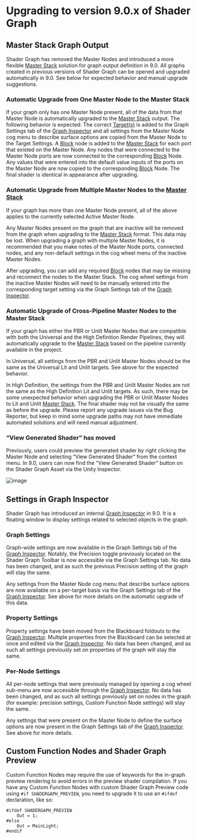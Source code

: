 # Upgrading to version 9.0.x of Shader Graph

## Master Stack Graph Output

Shader Graph has removed the Master Nodes and introduced a more flexible [Master Stack](Master-Stack) solution for graph output definition in 9.0. All graphs created in previous versions of Shader Graph can be opened and upgraded automatically in 9.0. See below for expected behavior and manual upgrade suggestions.

### Automatic Upgrade from One Master Node to the Master Stack 
If your graph only has one Master Node present, all of the data from that Master Node is automatically upgraded to the [Master Stack](Master-Stack) output. The following behavior is expected: 
The correct [Target(s)](Graph-Target) is added to the Graph Settings tab of the [Graph Inspector](Internal-Inspector) and all settings from the Master Node cog menu to describe surface options are copied from the Master Node to the Target Settings. 
A [Block](Block-Node) node is added to the [Master Stack](Master-Stack) for each port that existed on the Master Node. Any nodes that were connected to the Master Node ports are now connected to the corresponding [Block](Block-Node) Node. 
Any values that were entered into the default value inputs of the ports on the Master Node are now copied to the corresponding [Block](Block-Node) Node. 
The final shader is identical in appearance after upgrading. 

### Automatic Upgrade from Multiple Master Nodes to the [Master Stack](Master-Stack)
If your graph has more than one Master Node present, all of the above applies to the currently selected Active Master Node. 

Any Master Nodes present on the graph that are inactive will be removed from the graph when upgrading to the [Master Stack](Master-Stack) format. This data may be lost. When upgrading a graph with multiple Master Nodes, it is recommended that you make notes of the Master Node ports, connected nodes, and any non-default settings in the cog wheel menu of the inactive Master Nodes. 

After upgrading, you can add any required [Block](Block-Node) nodes that may be missing and reconnect the nodes to the Master Stack. The cog wheel settings from the inactive Master Nodes will need to be manually entered into the corresponding target setting via the Graph Settings tab of the [Graph Inspector](Internal-Inspector). 

### Automatic Upgrade of Cross-Pipeline Master Nodes to the Master Stack 
If your graph has either the PBR or Unlit Master Nodes that are compatible with both the Universal and the High Definition Render Pipelines, they will automatically upgrade to the [Master Stack](Master-Stack) based on the pipeline currently available in the project. 

In Universal, all settings from the PBR and Unlit Master Nodes should be the same as the Universal Lit and Unlit targets. See above for the expected behavior. 

In High Definition, the settings from the PBR and Unlit Master Nodes are not the same as the High Definition Lit and Unlit targets. As such, there may be some unexpected behavior when upgrading the PBR or Unlit Master Nodes to Lit and Unlit [Master Stack](Master-Stack). The final shader may not be visually the same as before the upgrade. Please report any upgrade issues via the Bug Reporter, but keep in mind some upgrade paths may not have immediate automated solutions and will need manual adjustment.

### “View Generated Shader” has moved 
Previously, users could preview the generated shader by right clicking the Master Node and selecting “View Generated Shader” from the context menu. 
In 9.0, users can now find the “View Generated Shader” button on the Shader Graph Asset via the Unity Inspector. 

![image](images/GeneratedShaderButton.png)

## Settings in Graph Inspector 
Shader Graph has introduced an internal [Graph Inspector](Internal-Inspector) in 9.0. It is a floating window to display settings related to selected objects in the graph. 

### Graph Settings
Graph-wide settings are now available in the Graph Settings tab of the [Graph Inspector](Internal-Inspector). 
Notably, the Precision toggle previously located on the Shader Graph Toolbar is now accessible via the Graph Settings tab.
No data has been changed, and as such the previous Precision setting of the graph will stay the same. 

Any settings from the Master Node cog menu that describe surface options are now available on a per-target basis via the Graph Settings tab of the [Graph Inspector](Internal-Inspector). See above for more details on the automatic upgrade of this data. 

### Property Settings 
Property settings have been moved from the Blackboard foldouts to the [Graph Inspector](Internal-Inspector). Multiple properties from the Blackboard can be selected at once and edited via the [Graph Inspector](Internal-Inspector). 
No data has been changed, and as such all settings previously set on properties of the graph will stay the same. 

### Per-Node Settings 
All per-node settings that were previously managed by opening a cog wheel sub-menu are now accessible through the [Graph Inspector](Internal-Inspector). 
No data has been changed, and as such all settings previously set on nodes in the graph (for example: precision settings, Custom Function Node settings) will stay the same. 

Any settings that were present on the Master Node to define the surface options are now present in the Graph Settings tab of the [Graph Inspector](Internal-Inspector). See above for more details. 

## Custom Function Nodes and Shader Graph Preview 
Custom Function Nodes may require the use of keywords for the in-graph preview rendering to avoid errors in the preview shader compilation. 
If you have any Custom Function Nodes with custom Shader Graph Preview code using `#if SHADERGAPH_PREVIEW`, you need to upgrade it to use an `#ifdef` declaration, like so: 

```
#ifdef SHADERGAPH_PREVIEW
	Out = 1;
#else
	Out = MainLight;
#endif
```
